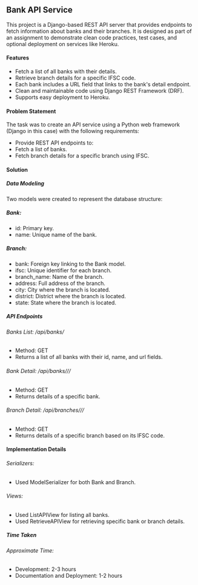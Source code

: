 ## Bank API Service
This project is a Django-based REST API server that provides endpoints to fetch information about banks and their branches. It is designed as part of an assignment to demonstrate clean code practices, test cases, and optional deployment on services like Heroku.

#### Features
- Fetch a list of all banks with their details.
- Retrieve branch details for a specific IFSC code.
- Each bank includes a URL field that links to the bank's detail endpoint.
- Clean and maintainable code using Django REST Framework (DRF).
- Supports easy deployment to Heroku.


#### Problem Statement
The task was to create an API service using a Python web framework (Django in this case) with the following requirements:

- Provide REST API endpoints to:
- Fetch a list of banks.
- Fetch branch details for a specific branch using IFSC.

#### Solution
##### Data Modeling
Two models were created to represent the database structure:

##### Bank:

- id: Primary key.
- name: Unique name of the bank.

##### Branch:

- bank: Foreign key linking to the Bank model.
- ifsc: Unique identifier for each branch.
- branch_name: Name of the branch.
- address: Full address of the branch.
- city: City where the branch is located.
- district: District where the branch is located.
- state: State where the branch is located.

##### API Endpoints
###### Banks List: /api/banks/

- Method: GET
- Returns a list of all banks with their id, name, and url fields.

###### Bank Detail: /api/banks//<id>/

- Method: GET
- Returns details of a specific bank.

###### Branch Detail: /api/branches//<ifsc>/

- Method: GET
- Returns details of a specific branch based on its IFSC code.

#### Implementation Details
###### Serializers:

- Used ModelSerializer for both Bank and Branch. 

###### Views:

- Used ListAPIView for listing all banks.
- Used RetrieveAPIView for retrieving specific bank or branch details.

##### Time Taken
###### Approximate Time:
- Development: 2-3 hours
- Documentation and Deployment: 1-2 hours